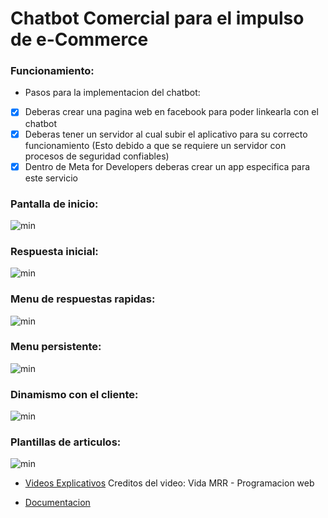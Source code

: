 # Chatbot Comercial para el impulso de e-Commerce

### Funcionamiento:
- Pasos para la implementacion del chatbot:
 - [x] Deberas crear una pagina web en facebook para poder linkearla con el chatbot
 - [x] Deberas tener un servidor al cual subir el aplicativo para su correcto funcionamiento (Esto debido a que se requiere un servidor con procesos de seguridad confiables)
 - [x] Dentro de Meta for Developers deberas crear un app especifica para este servicio

### Pantalla de inicio:

 ![min](https://firebasestorage.googleapis.com/v0/b/hotelcris-48ee5.appspot.com/o/Screenshot%202023-02-06%20090059.png?alt=media&token=d9ade9e2-48d6-4a3a-b104-ce196f2e5f44)

### Respuesta inicial:

 ![min](https://firebasestorage.googleapis.com/v0/b/hotelcris-48ee5.appspot.com/o/Screenshot%202023-02-06%20090213.png?alt=media&token=c193b767-895f-4f17-9b78-1f86c427ff31)

### Menu de respuestas rapidas:

![min](https://firebasestorage.googleapis.com/v0/b/hotelcris-48ee5.appspot.com/o/Screenshot%202023-02-06%20090313.png?alt=media&token=ac8101d4-24ec-4b93-ba8e-aa060a4793a3)

### Menu persistente:

![min](https://firebasestorage.googleapis.com/v0/b/hotelcris-48ee5.appspot.com/o/Screenshot%202023-02-06%20090423.png?alt=media&token=92766724-891e-4694-8346-faa3eabf64fe)

### Dinamismo con el cliente:

![min](https://firebasestorage.googleapis.com/v0/b/hotelcris-48ee5.appspot.com/o/Screenshot%202023-02-06%20090450.png?alt=media&token=29f62b8d-b459-4fda-a130-bf23ffecb9df)

### Plantillas de articulos:

![min](https://firebasestorage.googleapis.com/v0/b/hotelcris-48ee5.appspot.com/o/Screenshot%202023-02-06%20090651.png?alt=media&token=b87e7289-2bf3-424a-8ad8-6c3c777ddfa4)


- [Videos Explicativos](https://www.youtube.com/watch?v=LUufYD-w8ZY) Creditos del video: Vida MRR - Programacion web

- [Documentacion](https://developers.facebook.com/docs/messenger-platform/)



